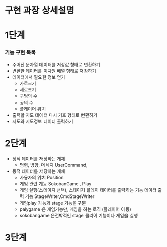 # 구현 과장 상세설명

# 1단계

### 기능 구현 목록

- 주어진 문자열 데이터를 저장값 형태로 변환하기
- 변환한 데이터를 이차원 배열 형태로 저장하기
- 데이터에서 필요한 정보 얻기
    - 가로크기
    - 세로크기
    - 구멍의 수
    - 공의 수
    - 플레이어 위치
- 출력할 지도 데이터 다시 기호 형태로 변환하기
- 지도와 지도정보 데이터 출력하기

# 2단계

- 정적 데이터를 저장하는 개체
    - 명령, 방향, 메세지 UserCommand,
- 동적 데이터를 저장하는 개체
    - 사용자의 위치 Position
    - 게임 관련 기능 SokobanGame , Play
    - 게임 실행(스테이지 선택), 스테이지 플레이
      데이터를 출력하는 기능 데이터 출력 기능 StageWriter,CmdStageWriter
    - 게임play 기능과 stage 기능을 구분
    - palygame 은 게임기능만, 게임을 하는 로직 (플레이어 이동)
    - sokobangame 은전박적인 stage 클리어 기능이나 게임을 실행
# 3단계